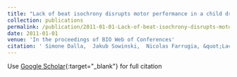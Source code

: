 ```yaml
---
title: "Lack of beat isochrony disrupts motor performance in a child drummer prodigy"
collection: publications
permalink: /publication/2011-01-01-Lack-of-beat-isochrony-disrupts-motor-performance-in-a-child-drummer-prodigy
date: 2011-01-01
venue: 'In the proceedings of BIO Web of Conferences'
citation: ' Simone Dalla,  Jakub Sowinski,  Nicolas Farrugia, &quot;Lack of beat isochrony disrupts motor performance in a child drummer prodigy.&quot; In the proceedings of BIO Web of Conferences, 2011.'
---
```

Use [Google Scholar](https://scholar.google.com/scholar?q=Lack+of+beat+isochrony+disrupts+motor+performance+in+a+child+drummer+prodigy){:target="_blank"} for full citation